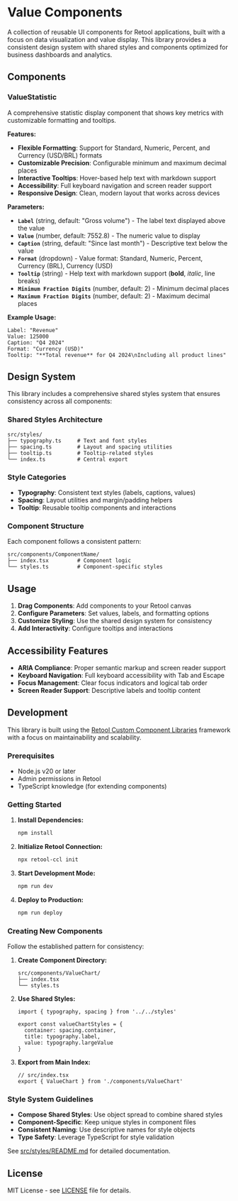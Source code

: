 # Value Components

A collection of reusable UI components for Retool applications, built with a focus on data visualization and value display. This library provides a consistent design system with shared styles and components optimized for business dashboards and analytics.

## Components

### ValueStatistic

A comprehensive statistic display component that shows key metrics with customizable formatting and tooltips.

**Features:**

- **Flexible Formatting**: Support for Standard, Numeric, Percent, and Currency (USD/BRL) formats
- **Customizable Precision**: Configurable minimum and maximum decimal places
- **Interactive Tooltips**: Hover-based help text with markdown support
- **Accessibility**: Full keyboard navigation and screen reader support
- **Responsive Design**: Clean, modern layout that works across devices

**Parameters:**

- **`Label`** (string, default: "Gross volume") - The label text displayed above the value
- **`Value`** (number, default: 7552.8) - The numeric value to display
- **`Caption`** (string, default: "Since last month") - Descriptive text below the value
- **`Format`** (dropdown) - Value format: Standard, Numeric, Percent, Currency (BRL), Currency (USD)
- **`Tooltip`** (string) - Help text with markdown support (**bold**, _italic_, line breaks)
- **`Minimum Fraction Digits`** (number, default: 2) - Minimum decimal places
- **`Maximum Fraction Digits`** (number, default: 2) - Maximum decimal places

**Example Usage:**

```
Label: "Revenue"
Value: 125000
Caption: "Q4 2024"
Format: "Currency (USD)"
Tooltip: "**Total revenue** for Q4 2024\nIncluding all product lines"
```

## Design System

This library includes a comprehensive shared styles system that ensures consistency across all components:

### Shared Styles Architecture

```
src/styles/
├── typography.ts     # Text and font styles
├── spacing.ts        # Layout and spacing utilities
├── tooltip.ts        # Tooltip-related styles
└── index.ts          # Central export
```

### Style Categories

- **Typography**: Consistent text styles (labels, captions, values)
- **Spacing**: Layout utilities and margin/padding helpers
- **Tooltip**: Reusable tooltip components and interactions

### Component Structure

Each component follows a consistent pattern:

```
src/components/ComponentName/
├── index.tsx         # Component logic
└── styles.ts         # Component-specific styles
```

## Usage

1. **Drag Components**: Add components to your Retool canvas
2. **Configure Parameters**: Set values, labels, and formatting options
3. **Customize Styling**: Use the shared design system for consistency
4. **Add Interactivity**: Configure tooltips and interactions

## Accessibility Features

- **ARIA Compliance**: Proper semantic markup and screen reader support
- **Keyboard Navigation**: Full keyboard accessibility with Tab and Escape
- **Focus Management**: Clear focus indicators and logical tab order
- **Screen Reader Support**: Descriptive labels and tooltip content

## Development

This library is built using the [Retool Custom Component Libraries](https://docs.retool.com/apps/guides/custom/custom-component-libraries) framework with a focus on maintainability and scalability.

### Prerequisites

- Node.js v20 or later
- Admin permissions in Retool
- TypeScript knowledge (for extending components)

### Getting Started

1. **Install Dependencies:**

   ```bash
   npm install
   ```

2. **Initialize Retool Connection:**

   ```bash
   npx retool-ccl init
   ```

3. **Start Development Mode:**

   ```bash
   npm run dev
   ```

4. **Deploy to Production:**
   ```bash
   npm run deploy
   ```

### Creating New Components

Follow the established pattern for consistency:

1. **Create Component Directory:**

   ```
   src/components/ValueChart/
   ├── index.tsx
   └── styles.ts
   ```

2. **Use Shared Styles:**

   ```tsx
   import { typography, spacing } from '../../styles'

   export const valueChartStyles = {
     container: spacing.container,
     title: typography.label,
     value: typography.largeValue
   }
   ```

3. **Export from Main Index:**
   ```tsx
   // src/index.tsx
   export { ValueChart } from './components/ValueChart'
   ```

### Style System Guidelines

- **Compose Shared Styles**: Use object spread to combine shared styles
- **Component-Specific**: Keep unique styles in component files
- **Consistent Naming**: Use descriptive names for style objects
- **Type Safety**: Leverage TypeScript for style validation

See [src/styles/README.md](src/styles/README.md) for detailed documentation.

## License

MIT License - see [LICENSE](LICENSE) file for details.
